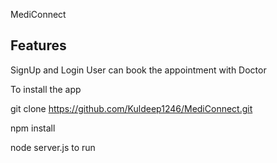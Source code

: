 MediConnect

## Features

SignUp and Login
User can book the appointment with Doctor

To install the app

git clone https://github.com/Kuldeep1246/MediConnect.git

npm install

node server.js to run

